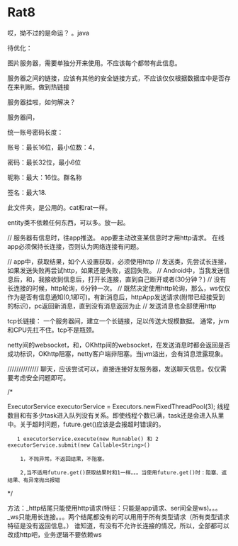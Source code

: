 # Rat8
哎，拗不过的是命运？ 。java





待优化：

图片服务器，需要单独分开来使用。不应该每个都带有此信息。


服务器之间的链接，应该有其他的安全链接方式，不应该仅仅根据数据库中是否存在来判断。做到热链接


服务器挂啦，如何解决？


服务器间，







统一账号密码长度：

账号：最长16位，最小位数：4，

密码：最长32位，最小6位

昵称：最大：16位。群名称

签名：最大18.


此文件夹，是公用的。cat和rat一样。


entity类不依赖任何东西，可以多。放一起。


// 服务器有信息时，往app推送。   app要主动改变某信息时才用http请求。     在线app必须保持长连接，否则认为网络连接有问题。

// app中，获取结果，如个人设置获取，必须使用http
// 发送类，先尝试长连接，如果发送失败再尝试http，如果还是失败，返回失败。
// Android中，当我发送信息后，和，我接收到信息后，打开长连接，直到自己断开或者(30分钟？)
// 没有长连接的时候，http轮询，6分钟一次。
// 既然决定使用http轮询，那么，ws仅仅作为是否有信息通知(0,1即可)。有新消息后，httpApp发送请求(附带已经接受到的标识)，pc返回新消息，直到没有消息返回为止
// 发送消息也全部使用http


tcp长链接：
一个服务器间，建立一个长链接，足以传送大规模数据。   通常，jvm和CPU先扛不住。tcp不是瓶颈。

netty间的websocket，和，OKhttp间的websocket，在发送消息时都会返回是否成功标识，OKhttp阻塞，netty客户端非阻塞。当jvm溢出，会有消息泄露现象。


//////////////    聊天，应该尝试可以，直接连接好友服务器，发送聊天信息。仅仅需要考虑安全问题即可。

/*

ExecutorService executorService = Executors.newFixedThreadPool(3);
线程数目和有多少task进入队列没有关系。即使线程个数已满，task还是会进入队里中。关于超时问题，future.get()应该是会报超时错误的。

       1 executorService.execute(new Runnable() 和 2 executorService.submit(new Callable<String>()

        1，不抛异常。不返回结果，不阻塞。

        2,当不适用future.get()获取结果时和1一样。。。当使用future.get()时：阻塞、返结果、有异常抛出报错

*/



方法：_http结尾只能使用http请求(特征：只能是app请求、ser间全是ws)。。。
_ws只能用长连接。。。两个结尾都没有的可以用用于所有类型请求（所有类型请求特征是没有返回信息。）
谁知道，有没有不允许长连接的情况，所以，全部都可以改成http吧，业务逻辑不要依赖ws





